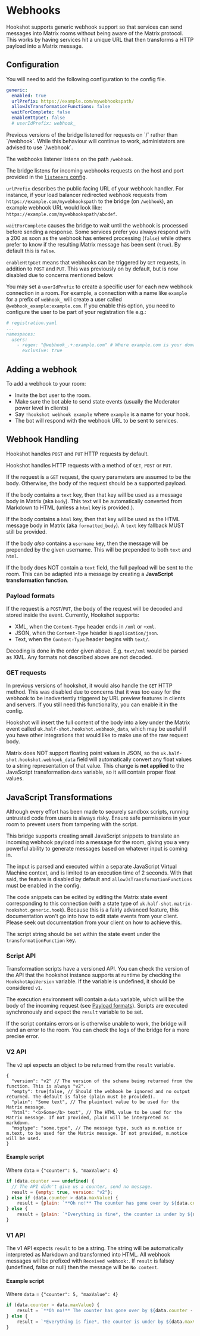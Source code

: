 # Webhooks

Hookshot supports generic webhook support so that services can send messages into Matrix rooms without being aware of the Matrix protocol. This works
by having services hit a unique URL that then transforms a HTTP payload into a Matrix message.

## Configuration

You will need to add the following configuration to the config file.

```yaml
generic:
  enabled: true
  urlPrefix: https://example.com/mywebhookspath/
  allowJsTransformationFunctions: false
  waitForComplete: false
  enableHttpGet: false
  # userIdPrefix: webhook_
```

<section class="notice">
Previous versions of the bridge listened for requests on `/` rather than `/webhook`. While this behaviour will continue to work,
administators are advised to use `/webhook`.
</section>

The webhooks listener listens on the path `/webhook`.

The bridge listens for incoming webhooks requests on the host and port provided in the [`listeners` config](../setup.md#listeners-configuration).

`urlPrefix` describes the public facing URL of your webhook handler. For instance, if your load balancer redirected
webhook requests from `https://example.com/mywebhookspath` to the bridge (on `/webhook`), an example webhook URL would look like:
`https://example.com/mywebhookspath/abcdef`.

`waitForComplete` causes the bridge to wait until the webhook is processed before sending a response. Some services prefer you always
respond with a 200 as soon as the webhook has entered processing (`false`) while others prefer to know if the resulting Matrix message
has been sent (`true`). By default this is `false`.

`enableHttpGet` means that webhooks can be triggered by `GET` requests, in addition to `POST` and `PUT`. This was previously on by default,
but is now disabled due to concerns mentioned below.

You may set a `userIdPrefix` to create a specific user for each new webhook connection in a room. For example, a connection with a name
like `example` for a prefix of `webhook_` will create a user called `@webhook_example:example.com`. If you enable this option,
you need to configure the user to be part of your registration file e.g.:

```yaml
# registration.yaml
...
namespaces:
  users:
    - regex: "@webhook_.+:example.com" # Where example.com is your domain name.
      exclusive: true
```

## Adding a webhook

To add a webhook to your room:
  - Invite the bot user to the room.
  - Make sure the bot able to send state events (usually the Moderator power level in clients)
  - Say `!hookshot webhook example` where `example` is a name for your hook.
  - The bot will respond with the webhook URL to be sent to services.

## Webhook Handling

Hookshot handles `POST` and `PUT` HTTP requests by default.

Hookshot handles HTTP requests with a method of `GET`, `POST` or `PUT`.

If the request is a `GET` request, the query parameters are assumed to be the body. Otherwise, the body of the request should be a supported payload.

If the body contains a `text` key, then that key will be used as a message body in Matrix (aka `body`). This text will be automatically converted from Markdown to HTML (unless
a `html` key is provided.).

If the body contains a `html` key, then that key will be used as the HTML message body in Matrix (aka `formatted_body`). A `text` key fallback MUST still be provided.

If the body *also* contains a `username` key, then the message will be prepended by the given username. This will be prepended to both `text` and `html`.

If the body does NOT contain a `text` field, the full payload will be sent to the room. This can be adapted into a message by creating a **JavaScript transformation function**.

### Payload formats

If the request is a `POST`/`PUT`, the body of the request will be decoded and stored inside the event. Currently, Hookshot supports:

- XML, when the `Content-Type` header ends in `/xml` or `+xml`.
- JSON, when the `Content-Type` header is `application/json`.
- Text, when the `Content-Type` header begins with `text/`.

Decoding is done in the order given above. E.g. `text/xml` would be parsed as XML. Any formats not described above are not
decoded.

### GET requests

In previous versions of hookshot, it would also handle the `GET` HTTP method. This was disabled due to concerns that it was too easy for the webhook to be
inadvertently triggered by URL preview features in clients and servers. If you still need this functionality, you can enable it in the config.

Hookshot will insert the full content of the body into a key under the Matrix event called `uk.half-shot.hookshot.webhook_data`, which may be useful if you have
other integrations that would like to make use of the raw request body.

<section class="notice">
Matrix does NOT support floating point values in JSON, so the <code>uk.half-shot.hookshot.webhook_data</code> field will automatically convert any float values
to a string representation of that value. This change is <strong>not applied</strong> to the JavaScript transformation <code>data</code>
variable, so it will contain proper float values.
</section>

## JavaScript Transformations

<section class="notice">
Although every effort has been made to securely sandbox scripts, running untrusted code from users is always risky. Ensure safe permissions
in your room to prevent users from tampering with the script.
</section>

This bridge supports creating small JavaScript snippets to translate an incoming webhook payload into a message for the room, giving
you a very powerful ability to generate messages based on whatever input is coming in.

The input is parsed and executed within a separate JavaScript Virtual Machine context, and is limited to an execution time of 2 seconds.
With that said, the feature is disabled by default and `allowJsTransformationFunctions` must be enabled in the config.

The code snippets can be edited by editing the Matrix state event corresponding to this connection (with a state type of `uk.half-shot.matrix-hookshot.generic.hook`).
Because this is a fairly advanced feature, this documentation won't go into how to edit state events from your client.
Please seek out documentation from your client on how to achieve this.

The script string should be set within the state event under the `transformationFunction` key.

### Script API

Transformation scripts have a versioned API. You can check the version of the API that the hookshot instance supports
at runtime by checking the `HookshotApiVersion` variable. If the variable is undefined, it should be considered `v1`.

The execution environment will contain a `data` variable, which will be the body of the incoming request (see [Payload formats](#payload-formats)).
Scripts are executed synchronously and expect the `result` variable to be set.

If the script contains errors or is otherwise unable to work, the bridge will send an error to the room. You can check the logs of the bridge
for a more precise error.

### V2 API

The `v2` api expects an object to be returned from the `result` variable.

```json5
{
  "version": "v2" // The version of the schema being returned from the function. This is always "v2".
  "empty": true|false, // Should the webhook be ignored and no output returned. The default is false (plain must be provided).
  "plain": "Some text", // The plaintext value to be used for the Matrix message.
  "html": "<b>Some</b> text", // The HTML value to be used for the Matrix message. If not provided, plain will be interpreted as markdown.
  "msgtype": "some.type", // The message type, such as m.notice or m.text, to be used for the Matrix message. If not provided, m.notice will be used.
}
```

#### Example script

Where `data` = `{"counter": 5, "maxValue": 4}`

```js
if (data.counter === undefined) {
  // The API didn't give us a counter, send no message.
  result = {empty: true, version: "v2"};
} else if (data.counter > data.maxValue) {
    result = {plain: `**Oh no!** The counter has gone over by ${data.counter - data.maxValue}`, version: "v2"};
} else {
    result = {plain: `*Everything is fine*, the counter is under by ${data.maxValue - data.counter}`, version: "v2"};
}
```


### V1 API

The v1 API expects `result` to be a string. The string will be automatically interpreted as Markdown and transformed into HTML. All webhook messages
will be prefixed with `Received webhook:`. If `result` is falsey (undefined, false or null) then the message will be `No content`.

#### Example script

Where `data` = `{"counter": 5, "maxValue": 4}`

```js
if (data.counter > data.maxValue) {
    result = `**Oh no!** The counter has gone over by ${data.counter - data.maxValue}`
} else {
    result = `*Everything is fine*, the counter is under by ${data.maxValue - data.counter}`
}
```
